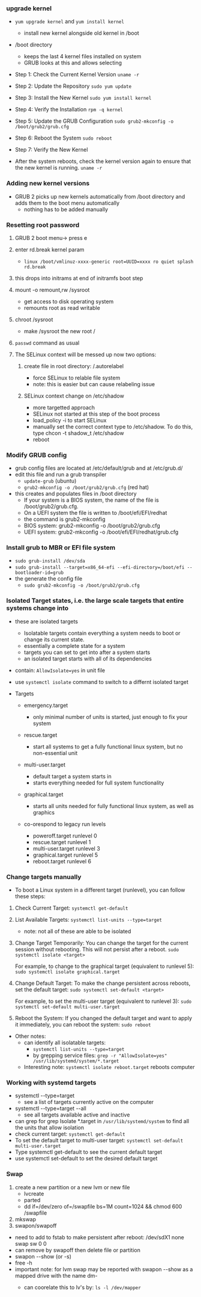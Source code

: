 ### upgrade kernel

* `yum upgrade kernel` and `yum install kernel`
    * install new kernel alongside old kernel in /boot

* /boot directory
    * keeps the last 4 kernel files installed on system
    * GRUB looks at this and allows selecting

* Step 1: Check the Current Kernel Version
`uname -r`

* Step 2: Update the Repository
`sudo yum update`

* Step 3: Install the New Kernel
`sudo yum install kernel`

* Step 4: Verify the Installation
`rpm -q kernel`

* Step 5: Update the GRUB Configuration
`sudo grub2-mkconfig -o /boot/grub2/grub.cfg`

* Step 6: Reboot the System
`sudo reboot`

* Step 7: Verify the New Kernel
*  After the system reboots, check the kernel version again to ensure that the new kernel is running.
`uname -r`

### Adding new kernel versions
* GRUB 2 picks up new kernels automatically from /boot directory and adds them to the boot menu automatically 
    * nothing has to be added manually



### Resetting root password
1. GRUB 2 boot menu-> press e
1. enter rd.break kernel param
    * `linux /boot/vmlinuz-xxxx-generic root=UUID=xxxx ro quiet splash rd.break`
1. this drops into initrams at end of initramfs boot step
1. mount -o remount,rw /sysroot
    * get access to disk operating system
    * remounts root as read writable

1. chroot /sysroot
    * make /sysroot the new root /
    
1. `passwd` command as usual

1. The SELinux context will be messed up now two options:
    1. create file in root directory:   /.autorelabel
        * force SELinux to relable file system
        * note: this is easier but can cause relabeling issue

    1. SELinux context change on /etc/shadow
        * more targetted approach
        * SELinux not started at this step of the boot process
        * load_policy -i to start SELinux
        * manually set the correct context type to /etc/shadow. To do this, type chcon -t shadow_t /etc/shadow
        * reboot

### Modify GRUB config
* grub config files are located at /etc/default/grub and at /etc/grub.d/ 
* edit this file and run a grub transpiler
    * `update-grub` (ubuntu)
    * `grub2-mkconfig -o /boot/grub2/grub.cfg` (red hat)
* this creates and populates files in /boot directory
    * If your system is a BIOS system, the name of the file is /boot/grub2/grub.cfg. 
    * On a UEFI system the file is written to /boot/efi/EFI/redhat
    * the command is grub2-mkconfig
    * BIOS system: grub2-mkconfig -o /boot/grub2/grub.cfg
    * UEFI system: grub2-mkconfig -o /boot/efi/EFI/redhat/grub.cfg


### Install grub to MBR or EFI file system
* `sudo grub-install /dev/sda`
* `sudo grub-install --target=x86_64-efi --efi-directory=/boot/efi --bootloader-id=grub`
* the generate the config file
    * `sudo grub2-mkconfig -o /boot/grub2/grub.cfg`


### Isolated Target states, i.e. the large scale targets that entire systems change into
* these are isolated targets
    * Isolatable targets contain everything a system needs to boot or change its current state.
    * essentially a complete state for a system
    * targets you can set to get into after a system starts
    * an isolated target starts with all of its dependencies

* contain: `AllowIsolate=yes` in unit file

* use `systemctl isolate` command to switch to a differnt isolated target

* Targets
    * emergency.target
        * only minimal number of units is started, just enough to fix your system 
    * rescue.target
        * start all systems to get a fully functional linux system, but no non-essential unit
    * multi-user.target
        * default target a system starts in
        * starts everything needed for full system functionality
    * graphical.target
        * starts all units needed for fully functional linux system, as well as graphics

    * co-orespond to legacy run levels
        * poweroff.target runlevel 0
        * rescue.target runlevel 1
        * multi-user.target runlevel 3
        * graphical.target runlevel 5
        * reboot.target runlevel 6

### Change targets manually

* To boot a Linux system in a different target (runlevel), you can follow these steps:

1. Check Current Target: 
   `systemctl get-default`

2. List Available Targets: 
   `systemctl list-units --type=target`
    * note: not all of these are able to be isolated

3. Change Target Temporarily:
   You can change the target for the current session without rebooting. This will not persist after a reboot.
   `sudo systemctl isolate <target>`

   For example, to change to the graphical target (equivalent to runlevel 5):
   `sudo systemctl isolate graphical.target`

4. Change Default Target:
   To make the change persistent across reboots, set the default target:
   `sudo systemctl set-default <target>`

   For example, to set the multi-user target (equivalent to runlevel 3):
   `sudo systemctl set-default multi-user.target`

5. Reboot the System:
   If you changed the default target and want to apply it immediately, you can reboot the system:
   `sudo reboot`

* Other notes: 
    * can identify all isolatable targets:
        * `systemctl list-units --type=target`
        *  by grepping service files: `grep -r "AllowIsolate=yes" /usr/lib/systemd/system/*.target`
    * Interesting note: `systemctl isolate reboot.target` reboots computer

### Working with systemd targets
* systemctl --type=target
    * see a list of targets currently active on the computer
* systemctl --type=target --all
    * see all targets available active and inactive
* can grep for grep Isolate *.target in `/usr/lib/systemd/system` to find all the units that allow isolation
* check current target: `systemctl get-default`
* To set the default target to multi-user target: `systemctl set-default multi-user.target`
* Type systemctl get-default to see the current default target 
* use systemctl set-default to set the desired default target



### Swap
1. create a new partition or a new lvm or new file
    * lvcreate
    * parted
    * dd if=/dev/zero of=/swapfile bs=1M count=1024 && chmod 600 /swapfile
2. mkswap
3. swapon/swapoff
* need to add to fstab to make persistent after reboot: /dev/sdX1 none swap sw 0 0
* can remove by swapoff then delete file or partition
* swapon --show (or -s)
* free -h
* important note: for lvm swap may be reported with swapon --show as a mapped drive with the name dm-<something> 
    * can coorelate this to lv's by: `ls -l /dev/mapper`


